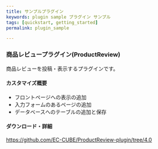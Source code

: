 ```yaml
---
title: サンプルプラグイン
keywords: plugin sample プラグイン サンプル
tags: [quickstart, getting_started]
permalink: plugin_sample

---
```


### 商品レビュープラグイン(ProductReview)

商品レビューを投稿・表示するプラグインです。

#### カスタマイズ概要

- フロントページへの表示の追加
- 入力フォームのあるページの追加
- データベースへのテーブルの追加と保存

#### ダウンロード・詳細

https://github.com/EC-CUBE/ProductReview-plugin/tree/4.0

